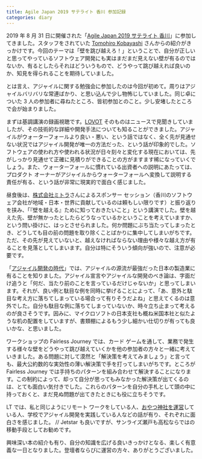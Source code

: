 ```yaml
---
title: Agile Japan 2019 サテライト 香川 参加記録
categories: diary
---
```


2019 年 8 月 31 日に開催された「[Agile Japan 2019 サテライト 香川](https://agile459.connpass.com/event/134689/)」に参加してきました。スタッフをされていた [Tomohiro Kobayashi](https://twitter.com/kobatomo3H) さんからの紹介がきっかけです。今回のテーマは「壁を跳び越えろ！」ということで、自分が正しいと思ってやっているソフトウェア開発にも実はまだまだ見えない壁が有るのではないか、有るとしたらそれはどういうもので、どうやって跳び越えれば良いのか、知見を得られることを期待していました。

とは言え、アジャイルに関する勉強会に参加したのは今回が初めて。周りはアジャイルバリバリな常連ばかり、と思い込んで少し物怖じしていました。同じ卓についた 3 人の参加者に尋ねたところ、皆初参加とのこと。少し安堵したところで会が始まりました。

まずは基調講演の録画視聴です。[LOVOT](https://lovot.life/) そのものはニュースで見聞きしていましたが、その技術的な詳細や開発手法についても知ることができました。アジャイルがウォーターフォールより良い・悪い、という話ではなく、全く先が見通せない状況ではアジャイル開発が唯一の方法だった、という話が印象的でした。ソフトウェアの使われ方や使われる状況が日々刻々と変化する現在においては、先がしっかり見通せて正確に見積りができることの方がますます稀になっていくでしょう。また、ウォーターフォールに慣れている出資者への説明にあたっては、プロダクト オーナーがアジャイルからウォーターフォールへ変換して説明する責任が有る、という話が非常に現実的で面白く感じました。

昼食後は、[株式会社ミトラ](https://www.mitla.co.jp/index.html)さんによるスポンサー セッション（香川のソフトウェア会社が地域・日本・世界に貢献しているのは頼もしい限りです）と振り返りを挟み、「『壁を越える』ために知っておきたいこと」という講演でした。壁を越えた先、壁が無かったとしたらどうなっているかということを考えていますか、という問い掛けに、はっとさせられました。何か問題にぶち当たってしまったとき、どうしても目の前の問題を取り除くことばかりに集中してしまいがちです。ただ、その先が見えていないと、越えなければならない理由や様々な越え方が有ることを見落としてしまいます。自分は特にそういう傾向が強いので、注意が必要です。

「[アジャイル開発の時代](https://speakerdeck.com/kawaguti/agile-japan-kagawa-satelite)」では、アジャイルの源流が最強だった日本の製造業に有ることを知りました。アジャイル宣言やアジャイルな開発のべき論は、字面だけ追うと「何だ、当たり前のことを言っているだけじゃないか」と思ってしまいます。それが、良い例と駄目な例を同時に挙げることによって、「あ、意外と駄目な考え方に落ちてしまっている場合って有りそうだよね」と思えてくるのは意外でした。自分も駄目な例に落ちてしまっていないか、時々立ち止まって考えるのが良さそうです。因みに、マイクロソフトの日本支社も概ね米国本社と似たような机の配置をしていますが、書類棚によるもう少し細かい仕切りが有っても良いかな、と思いました。

ワークショップの Fairless Journey では、カード ゲームを通して、業務で発生する様々な壁をどうやって跳び越えていくかを他の参加者の方々と一緒に考えていきました。ある問題に対して漠然と「解決策を考えてみましょう」と言っても、最大公約数的な実効性の薄い解決策で手を打ってしまいがちです。ところが Fairless Journey では手持ちのパターンを組み合わせて解決することになります。この制約によって、却って自分が思ってもみなかった解決策が出てくるのは、とても面白い気付きでした。これらのパターンを自分の手札として頭の中に持っておくと、まだ見ぬ問題が出てきたときにも役に立ちそうです。

LT では、私と同じようにリモート ワークをしている人、[おやつ神社を運営](https://www.slideshare.net/got4416/ss-168361483)している人、学校でアジャイル開発を実践している人などの話が有り、それぞれに面白さを感じました。 // Jetstar も良いですが、サンライズ瀬戸も高松ならではの移動手段としてお勧めです。

興味深い本の紹介も有り、自分の知識を広げる良いきっかけとなる、楽しく有意義な一日となりました。登壇者ならびに運営の方々、ありがとうございました。